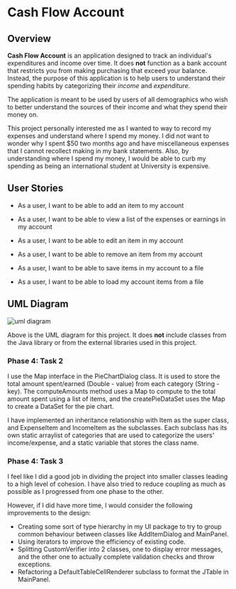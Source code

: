 # Cash Flow Account

## Overview 

**Cash Flow Account** is an application designed to track an individual's expenditures and income over time. It does **not** function as a bank account that restricts you from making purchasing that exceed your balance. Instead, the purpose of this application is to help users to understand their spending habits by categorizing their *income* and *expenditure*.

The application is meant to be used by users of all demographics who wish to better understand the sources of their income and what they spend their money on.

This project personally interested me as I wanted to way to record my expenses and understand where I spend my money. I did not want to wonder why I spent $50 two months ago and have miscellaneous expenses that I cannot recollect making in my bank statements. Also, by understanding where I spend my money, I would be able to curb my spending as being an international student at University is expensive.

## User Stories

- As a user, I want to be able to add an item to my account
- As a user, I want to be able to view a list of the expenses or earnings in my account
- As a user, I want to be able to edit an item in my account
- As a user, I want to be able to remove an item from my account

- As a user, I want to be able to save items in my account to a file
- As a user, I want to be able to load my account items from a file 

## UML Diagram 

![uml diagram](https://github.students.cs.ubc.ca/CPSC210-2020W-T1/project_l7a2y/blob/master/UML_Design_Diagram.png?raw=true)

Above is the UML diagram for this project. It does **not** include classes from the Java library or from the external libraries used in this project.

### Phase 4: Task 2
 
I use the Map interface in the PieChartDialog class. It is used to store the total amount spent/earned (Double - value) from each category (String - key). The computeAmounts method uses a Map to compute to the total amount spent using a list of items, and the createPieDataSet uses the Map to create a DataSet for the pie chart.
 
I have implemented an inheritance relationship with Item as the super class, and ExpenseItem and IncomeItem as the subclasses. Each subclass has its own static arraylist of categories that are used to categorize the users' income/expense, and a static variable that stores the class name.

### Phase 4: Task 3

I feel like I did a good job in dividing the project into smaller classes leading to a high level of cohesion. I have also tried to reduce coupling as much as possible as I progressed from one phase to the other.

However, if I did have more time, I would consider the following improvements to the design:
 
 - Creating some sort of type hierarchy in my UI package to try to group common behaviour between classes like AddItemDialog and MainPanel.
 - Using iterators to improve the efficiency of existing code.
 - Splitting CustomVerifier into 2 classes, one to display error messages, and the other one to actually complete validation checks and throw exceptions.
 - Refactoring a DefaultTableCellRenderer subclass to format the JTable in MainPanel.